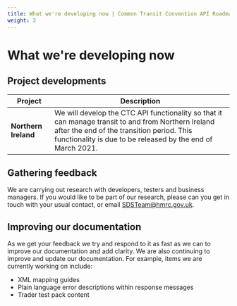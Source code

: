 ```yaml
---
title: What we're developing now | Common Transit Convention API Roadmap
weight: 3
---
```


# What we're developing now   


## Project developments    

| **Project** |**Description** |
|------|-------------|
|**Northern Ireland**| We will develop the CTC API functionality so that it can manage transit to and from Northern Ireland after the end of the transition period. This functionality is due to be released by the end of March 2021.  


## Gathering feedback   

We are carrying out research with developers, testers and business managers. If you would like to be part of our research, please can you get in touch  with your usual contact, or email [SDSTeam@hmrc.gov.uk](SDSTeam@hmrc.gov.uk).

## Improving our documentation

As we get your feedback we try and respond to it as fast as we can to improve our documentation and add clarity. We are also continuing to improve and update our documentation.
For example, items we are currently working on include:

- XML mapping guides  
- Plain language error descriptions within response messages  
- Trader test pack content  

